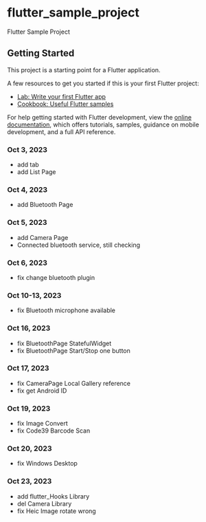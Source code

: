 # flutter_sample_project

Flutter Sample Project

## Getting Started

This project is a starting point for a Flutter application.

A few resources to get you started if this is your first Flutter project:

- [Lab: Write your first Flutter app](https://docs.flutter.dev/get-started/codelab)
- [Cookbook: Useful Flutter samples](https://docs.flutter.dev/cookbook)

For help getting started with Flutter development, view the
[online documentation](https://docs.flutter.dev/), which offers tutorials,
samples, guidance on mobile development, and a full API reference.


### Oct 3, 2023
- add tab
- add List Page
### Oct 4, 2023
- add Bluetooth Page
### Oct 5, 2023
- add Camera Page
- Connected bluetooth service, still checking
### Oct 6, 2023
- fix change bluetooth plugin
### Oct 10-13, 2023
- fix Bluetooth microphone available
### Oct 16, 2023
- fix BluetoothPage StatefulWidget
- fix BluetoothPage Start/Stop one button
### Oct 17, 2023
- fix CameraPage Local Gallery reference
- fix get Android ID
### Oct 19, 2023
- fix Image Convert
- fix Code39 Barcode Scan
### Oct 20, 2023
- fix Windows Desktop
### Oct 23, 2023
- add flutter_Hooks Library
- del Camera Library
- fix Heic Image rotate wrong